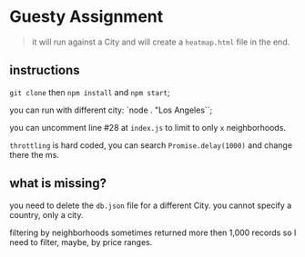 Guesty Assignment
===

> it will run against a City and will create a `heatmap.html` file in the end.

## instructions

`git clone` then `npm install` and `npm start`;

you can run with different city: `node . "Los Angeles``;

you can uncomment line #28 at `index.js` to limit to only `x` neighborhoods.

`throttling` is hard coded, you can search `Promise.delay(1000)` and change there the ms.

## what is missing?

you need to delete the `db.json` file for a different City.
you cannot specify a country, only a city.

filtering by neighborhoods sometimes returned more then 1,000 records so I need to filter, maybe, by price ranges.






